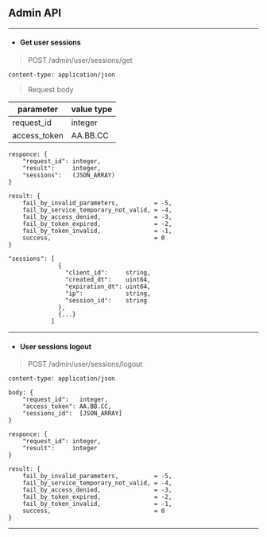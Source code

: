 ## Admin API
----------------------------------------------------------------
* #### Get user sessions

> POST /admin/user/sessions/get

    content-type: application/json

> Request body

| parameter    | value type |
| ------------ | ---------- |
| request_id   | integer    |
| access_token | AA.BB.CC   |

    responce: {
        "request_id": integer,
        "result":     integer,
        "sessions":   (JSON_ARRAY)
    }

    result: {
        fail_by_invalid_parameters,          = -5,
        fail_by_service_temporary_not_valid, = -4,
        fail_by_access_denied,               = -3,
        fail_by_token_expired,               = -2,
        fail_by_token_invalid,               = -1,
        success,                             = 0
    }

    "sessions": [
                  {
                    "client_id":     string,
                    "created_dt":    uint64,
                    "expiration_dt": uint64,
                    "ip":            string,
                    "session_id":    string
                  },
                  {...}
                ]

----------------------------------------------------------------
* #### User sessions logout

> POST /admin/user/sessions/logout

    content-type: application/json

    body: {
        "request_id":   integer,
        "access_token": AA.BB.CC,
        "sessions_id":  [JSON_ARRAY]
    }

    responce: {
        "request_id": integer,
        "result":     integer
    }

    result: {
        fail_by_invalid_parameters,          = -5,
        fail_by_service_temporary_not_valid, = -4,
        fail_by_access_denied,               = -3,
        fail_by_token_expired,               = -2,
        fail_by_token_invalid,               = -1,
        success,                             = 0
    }

----------------------------------------------------------------
